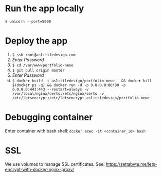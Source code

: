 
# Run the app locally
`$ unicorn --port=5000`

# Deploy the app
1. `$ ssh root@aslittledesign.com`
2. *Enter Password*
3. `$ cd /var/www/portfolio-neue`
4. `$ git pull origin master`
5. *Enter Password*
6. `$ docker build -t aslittledesign/portfolio-neue . && docker kill $(docker ps -q) && docker run -d -p 0.0.0.0:80:80 -p 0.0.0.0:443:443 --restart=always -v /var/local/nginx/certs:/etc/nginx/certs -v /etc/letsencrypt:/etc/letsencrypt aslittledesign/portfolio-neue`

# Debugging container
Enter container with bash shell: `docker exec -it <container_id> bash`

# SSL
We use volumes to manage SSL certificates. See: https://zettabyte.me/lets-encrypt-with-docker-nginx-proxy/
